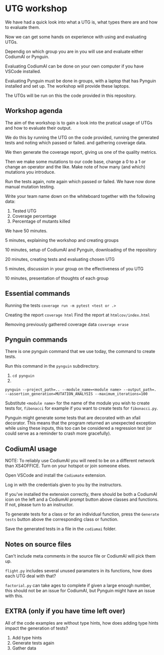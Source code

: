 # UTG workshop
We have had a quick look into what a UTG is, what types there are and how to evaluate them.

Now we can get some hands on experience with using and evaluating UTGs.

Dependig on which group you are in you will use and evaluate either CodiumAI or Pynguin.

Evaluating CodiumAI can be done on your own computer if you have VSCode installed.

Evaluating Pynguin must be done in groups, with a laptop that has Pynguin installed and set up. The workshop will provide these laptops.

The UTGs will be run on this the code provided in this repository.

## Workshop agenda
The aim of the workshop is to gain a look into the pratical usage of UTGs and how to evaluate their output.

We do this by running the UTG on the code provided, running the generated tests and noting which passed or failed. and gathering coverage data.

We then generate the coverage report, giving us one of the quality metrics.

Then we make some mutations to our code base, change a 0 to a 1 or change an operator and the like. Make note of how many (and which) mutations you introduce.

Run the tests again, note again which passed or failed. We have now done manual mutation testing.

Write your team name down on the whiteboard together with the following data:

1. Tested UTG
2. Coverage percentage
3. Percentage of mutants killed

We have 50 minutes.

5 minutes, explaining the workshop and creating groups

10 minutes, setup of CodiumAI and Pynguin, downloading of the repository

20 minutes, creating tests and evaluating chosen UTG

5 minutes, discussion in your group on the effectiveness of you UTG

10 minutes, presentation of thoughts of each group



## Essential commands

Running the tests
`coverage run -m pytest <test or .>`

Creating the report
`coverage html`
Find the report at `htmlcov/index.html`

Removing previously gathered coverage data
`coverage erase`

## Pynguin commands

There is one pynguin command that we use today, the command to create tests.

Run this command in the `pynguin` subdirectory.

1. `cd pynguin`
2. 
`pynguin --project_path=.. --module_name=<module name> --output_path=. --assertion_generation=MUTATION_ANALYSIS --maximum_iterations=100`

Substitute `<module name>` for the name of the module you wish to create tests for, `fibonacci` for example if you want to create tests for `fibonacci.py`.

Pynguin might generate some tests that are decorated with an xfail decorator. This means that the program returned an unexpected exception while using these inputs, this too can be considered a regression test (or could serve as a reminder to crash more gracefully).

## CodiumAI usage
NOTE: To reliably use CodiumAI you will need to be on a different network than XS4OFFICE. Turn on your hotspot or join someone elses.

Open VSCode and install the `Codiumate` extension.

Log in with the credentials given to you by the instructors.

If you've installed the extension correctly, there should be both a CodiumAI icon on the left and a CodiumAI prompt button above classes and functions. If not, please turn to an instructor.

To generate tests for a class or for an individual function, press the `Generate tests` button above the corresponding class or function.

Save the generated tests in a file in the `codiumai` folder.

## Notes on source files
Can't include meta comments in the source file or CodiumAI will pick them up.

`flight.py` includes several unused paramaters in its functions, how does each UTG deal with that?

`factorial.py` can take ages to complete if given a large enough number, this should not be an issue for CodiumAI, but Pynguin might have an issue with this.

## EXTRA (only if you have time left over)
All of the code examples are without type hints, how does adding type hints impact the generation of tests?

1. Add type hints
2. Generate tests again
3. Gather data